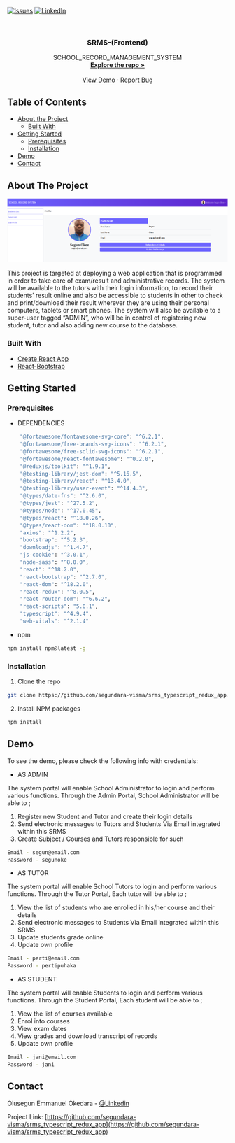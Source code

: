 
[![Issues][issues-shield]][issues-url]
[![LinkedIn][linkedin-shield]][linkedin-url]



<!-- PROJECT LOGO -->
<br />
<p align="center">

  <h3 align="center">SRMS-(Frontend)</h3>

  <p align="center">
    SCHOOL_RECORD_MANAGEMENT_SYSTEM
    <br />
    <a href="https://github.com/segundara-visma/srms_typescript_redux_app"><strong>Explore the repo »</strong></a>
    <br />
    <br />
    <a href="https://lambent-klepon-42cfd1.netlify.app/">View Demo</a>
    ·
    <a href="https://github.com/segundara-visma/srms_typescript_redux_app/issues">Report Bug</a>
  </p>
</p>



<!-- TABLE OF CONTENTS -->
## Table of Contents

* [About the Project](#about-the-project)
  * [Built With](#built-with)
* [Getting Started](#getting-started)
  * [Prerequisites](#prerequisites)
  * [Installation](#installation)
* [Demo](#demo)
* [Contact](#contact)



<!-- ABOUT THE PROJECT -->
## About The Project

[![Product Name Screen Shot][product-screenshot]](https://lambent-klepon-42cfd1.netlify.app/)

This project is targeted at deploying a web application that is programmed in order to take care of exam/result and administrative records.
The system will be available to the tutors with their login information, to record their students’ result online and also be accessible to students in other to check and print/download their result wherever they are using their personal computers, tablets or smart phones. 
The system will also be available to a super-user tagged “ADMIN”, who will be in control of registering new student, tutor and also adding new course to the database.



### Built With

* [Create React App](https://github.com/facebook/create-react-app)
* [React-Bootstrap](https://react-bootstrap.github.io/)



<!-- GETTING STARTED -->
## Getting Started

### Prerequisites

* DEPENDENCIES
```sh
    "@fortawesome/fontawesome-svg-core": "^6.2.1",
    "@fortawesome/free-brands-svg-icons": "^6.2.1",
    "@fortawesome/free-solid-svg-icons": "^6.2.1",
    "@fortawesome/react-fontawesome": "^0.2.0",
    "@reduxjs/toolkit": "^1.9.1",
    "@testing-library/jest-dom": "^5.16.5",
    "@testing-library/react": "^13.4.0",
    "@testing-library/user-event": "^14.4.3",
    "@types/date-fns": "^2.6.0",
    "@types/jest": "^27.5.2",
    "@types/node": "^17.0.45",
    "@types/react": "^18.0.26",
    "@types/react-dom": "^18.0.10",
    "axios": "^1.2.2",
    "bootstrap": "^5.2.3",
    "downloadjs": "^1.4.7",
    "js-cookie": "^3.0.1",
    "node-sass": "^8.0.0",
    "react": "^18.2.0",
    "react-bootstrap": "^2.7.0",
    "react-dom": "^18.2.0",
    "react-redux": "^8.0.5",
    "react-router-dom": "^6.6.2",
    "react-scripts": "5.0.1",
    "typescript": "^4.9.4",
    "web-vitals": "^2.1.4"
```

* npm
```sh
npm install npm@latest -g
```

### Installation

1. Clone the repo
```sh
git clone https://github.com/segundara-visma/srms_typescript_redux_app.git
```
2. Install NPM packages
```sh
npm install
```

<!-- DEMO -->
## Demo

To see the demo, please check the following info with credentials:

* AS ADMIN

The system portal will enable School Administrator to login and perform various functions. Through the Admin Portal, School Administrator will be able to ;

1. Register new Student and Tutor and create their login details
2. Send electronic messages to Tutors and Students Via Email integrated within this SRMS
3. Create Subject / Courses and Tutors responsible for such

```sh
Email - segun@email.com
Password - segunoke
```

* AS TUTOR

The system portal will enable School Tutors to login and perform various functions. Through the Tutor Portal, Each tutor will be able to ;

1. View the list of students who are enrolled in his/her course and their details
2. Send electronic messages to Students Via Email integrated within this SRMS
3. Update students grade online
4. Update own profile

```sh
Email - perti@email.com
Password - pertipuhaka
```

* AS STUDENT

The system portal will enable Students to login and perform various functions. Through the Student Portal, Each student will be able to ;

1. View the list of courses available
2. Enrol into courses
3. View exam dates 
4. View grades and download transcript of records
5. Update own profile


```sh
Email - jani@email.com
Password - jani
```

<!-- CONTACT -->
## Contact

Olusegun Emmanuel Okedara - [@Linkedin](https://www.linkedin.com/in/olusegunemmanuelokedara/)

Project Link: [https://github.com/segundara-visma/srms_typescript_redux_app](https://github.com/segundara-visma/srms_typescript_redux_app)





<!-- MARKDOWN LINKS & IMAGES -->
<!-- https://www.markdownguide.org/basic-syntax/#reference-style-links -->
[issues-shield]: https://img.shields.io/github/issues/segundara-visma/srms_typescript_redux_app.svg?style=flat-square
[issues-url]: https://github.com/segundara-visma/srms_typescript_redux_app/issues
[linkedin-shield]: https://img.shields.io/badge/-LinkedIn-black.svg?style=flat-square&logo=linkedin&colorB=555
[linkedin-url]: https://www.linkedin.com/in/olusegunemmanuelokedara/
[product-screenshot]: https://github.com/segundara-visma/srms_typescript_redux_app/blob/main/public/srms_1.png?raw=true
